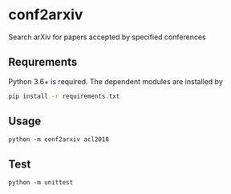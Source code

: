 conf2arxiv
==========

Search arXiv for papers accepted by specified conferences


## Requrements
Python 3.6+ is required.
The dependent modules are installed by
```sh
pip install -r requirements.txt
```

## Usage

```
python -m conf2arxiv acl2018
```

## Test

```
python -m unittest
```
